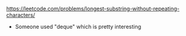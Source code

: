 https://leetcode.com/problems/longest-substring-without-repeating-characters/
- Someone used "deque" which is pretty interesting
